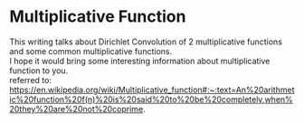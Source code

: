 # Multiplicative Function
This writing talks about Dirichlet Convolution of 2 multiplicative functions and some common multiplicative functions.<br>
I hope it would bring some interesting information about multiplicative function to you.<br>
referred to: https://en.wikipedia.org/wiki/Multiplicative_function#:~:text=An%20arithmetic%20function%20f(n)%20is%20said%20to%20be%20completely,when%20they%20are%20not%20coprime.
